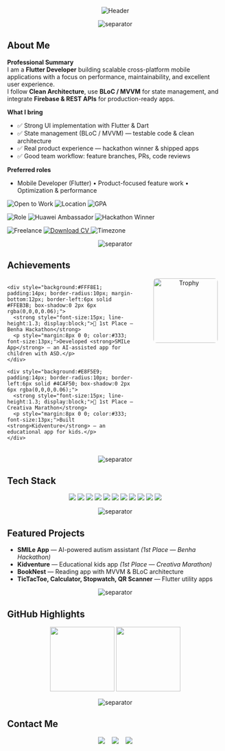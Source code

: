 <!-- ===========================
     Ahmed Elsaadany — README
=========================== -->

<!-- Gradient Header -->
<p align="center">
  <img src="https://capsule-render.vercel.app/api?type=waving&color=0:ffcc00,100:0066ff&height=120&section=header&text=AHMED%20ELSAADANY%20%7C%20Flutter%20Developer&fontColor=ffffff&fontSize=35&animation=twinkling&fontAlignY=35" alt="Header"/>
</p>

<!-- Thick separator -->
<p align="center">
  <img src="https://capsule-render.vercel.app/api?type=rect&color=0:ffcc00,100:0066ff&height=12" alt="separator" />
</p>

## ‎﻿About Me

**Professional Summary**  
I am a **Flutter Developer** building scalable cross-platform mobile applications with a focus on performance, maintainability, and excellent user experience.  
I follow **Clean Architecture**, use **BLoC / MVVM** for state management, and integrate **Firebase & REST APIs** for production-ready apps.

**What I bring**
- ✅ Strong UI implementation with Flutter & Dart  
- ✅ State management (BLoC / MVVM) — testable code & clean architecture  
- ✅ Real product experience — hackathon winner & shipped apps  
- ✅ Good team workflow: feature branches, PRs, code reviews

**Preferred roles**
- Mobile Developer (Flutter) • Product-focused feature work • Optimization & performance  

<!-- Status & Location -->
<p>
  <img src="https://img.shields.io/badge/Open_to_Work-Yes-2ea44f?style=for-the-badge&logo=briefcase" alt="Open to Work" />
  <img src="https://img.shields.io/badge/Location-Egypt-ffcc00?style=for-the-badge" alt="Location" />
  <img src="https://img.shields.io/badge/GPA-3.6%20%2F%204.0-0066ff?style=for-the-badge" alt="GPA" />
</p>

<!-- Roles / Achievements -->
<p>
  <img src="https://img.shields.io/badge/Role-Flutter%20Developer-02569B?style=for-the-badge&logo=flutter&logoColor=white" alt="Role" />
  <img src="https://img.shields.io/badge/Huawei%20Ambassador-0a74ff?style=for-the-badge" alt="Huawei Ambassador" />
  <img src="https://img.shields.io/badge/Hackathon%20Winner-FF6F00?style=for-the-badge" alt="Hackathon Winner" />
</p>

<!-- Availability & CV -->
<p>
  <img src="https://img.shields.io/badge/Freelance-Available-00b894?style=for-the-badge" alt="Freelance" />
  <a href="./Ahmed_Elsaadany_CV.pdf" download>
    <img src="https://img.shields.io/badge/Download%20CV-PDF-D14836?style=for-the-badge&logo=adobe&logoColor=white" alt="Download CV" />
  </a>
  <img src="https://img.shields.io/badge/Timezone-Africa%2FCairo-0066ff?style=for-the-badge" alt="Timezone" />
</p>

<!-- Thick separator -->
<p align="center">
  <img src="https://capsule-render.vercel.app/api?type=rect&color=0:ffcc00,100:0066ff&height=12" alt="separator" />
</p>

## ‎﻿Achievements

<div style="width:100%; box-sizing:border-box; margin: 8px 0 20px;">

  <!-- Left: texts (stacked) -->
  <div style="display:inline-block; vertical-align:top; width:64%; min-width:220px; box-sizing:border-box; padding-right:18px;">

    <div style="background:#FFF8E1; padding:14px; border-radius:10px; margin-bottom:12px; border-left:6px solid #FFEB3B; box-shadow:0 2px 6px rgba(0,0,0,0.06);">
      <strong style="font-size:15px; line-height:1.3; display:block;">🥇 1st Place — Benha Hackathon</strong>
      <p style="margin:8px 0 0; color:#333; font-size:13px;">Developed <strong>SMILe App</strong> — an AI-assisted app for children with ASD.</p>
    </div>

    <div style="background:#E8F5E9; padding:14px; border-radius:10px; border-left:6px solid #4CAF50; box-shadow:0 2px 6px rgba(0,0,0,0.06);">
      <strong style="font-size:15px; line-height:1.3; display:block;">🥇 1st Place — Creativa Marathon</strong>
      <p style="margin:8px 0 0; color:#333; font-size:13px;">Built <strong>Kidventure</strong> — an educational app for kids.</p>
    </div>

  </div>

  <!-- Right: image -->
  <div style="display:inline-block; vertical-align:middle; width:34%; min-width:120px; text-align:center; box-sizing:border-box; padding-left:8px;">
    <img src="https://img.icons8.com/fluency/260/trophy.png" alt="Trophy" style="width:150px; max-width:100%; height:auto; border-radius:8px;"/>
  </div>

</div>

<!-- Separator -->
<p align="center" style="margin-top:6px;">
  <img src="https://capsule-render.vercel.app/api?type=rect&color=0:ffcc00,100:0066ff&height=12" alt="separator" />
</p>



## ‎﻿Tech Stack
<p align="center">
  <img src="https://img.shields.io/badge/Dart-0175C2?style=for-the-badge&logo=dart&logoColor=white" />
  <img src="https://img.shields.io/badge/Flutter-02569B?style=for-the-badge&logo=flutter&logoColor=white" />
  <img src="https://img.shields.io/badge/Firebase-FFCA28?style=for-the-badge&logo=firebase&logoColor=black" />
  <img src="https://img.shields.io/badge/REST%20API-005571?style=for-the-badge&logo=postman&logoColor=white" />
  <img src="https://img.shields.io/badge/BLoC-02569B?style=for-the-badge&logo=flutter&logoColor=white" />
  <img src="https://img.shields.io/badge/MVVM-6C63FF?style=for-the-badge" />
  <img src="https://img.shields.io/badge/Clean%20Architecture-FF5733?style=for-the-badge" />
  <img src="https://img.shields.io/badge/Git-F05032?style=for-the-badge&logo=git&logoColor=white" />
  <img src="https://img.shields.io/badge/GitHub-181717?style=for-the-badge&logo=github" />
  <img src="https://img.shields.io/badge/Figma-F24E1E?style=for-the-badge&logo=figma&logoColor=white" />
  <img src="https://img.shields.io/badge/Postman-FF6C37?style=for-the-badge&logo=postman&logoColor=white" />
</p>

<!-- Thick separator -->
<p align="center">
  <img src="https://capsule-render.vercel.app/api?type=rect&color=0:ffcc00,100:0066ff&height=12" alt="separator" />
</p>

## ‎﻿Featured Projects
- **SMILe App** — AI-powered autism assistant *(1st Place — Benha Hackathon)*  
- **Kidventure** — Educational kids app *(1st Place — Creativa Marathon)*  
- **BookNest** — Reading app with MVVM & BLoC architecture  
- **TicTacToe, Calculator, Stopwatch, QR Scanner** — Flutter utility apps  

<!-- Thick separator -->
<p align="center">
  <img src="https://capsule-render.vercel.app/api?type=rect&color=0:ffcc00,100:0066ff&height=12" alt="separator" />
</p>

## ‎﻿GitHub Highlights
<p align="center">
  <img src="https://github-readme-stats.vercel.app/api?username=AhmedElsa3dany&show_icons=true&theme=tokyonight&hide_border=true" height="150" />
  <img src="https://github-readme-stats.vercel.app/api/top-langs/?username=AhmedElsa3dany&layout=compact&theme=tokyonight&hide_border=true" height="150" />
</p>

<!-- Thick separator -->
<p align="center">
  <img src="https://capsule-render.vercel.app/api?type=rect&color=0:ffcc00,100:0066ff&height=12" alt="separator" />
</p>

## ‎﻿Contact Me
<p align="center">
  <a href="mailto:ahmedelsaadany16112003@gmail.com"><img src="https://img.shields.io/badge/Email-D14836?style=for-the-badge&logo=gmail&logoColor=white" /></a>
  &nbsp;&nbsp;
  <a href="https://www.linkedin.com/in/ahmed-elsa3dany/"><img src="https://img.shields.io/badge/LinkedIn-0A66C2?style=for-the-badge&logo=linkedin&logoColor=white" /></a>
  &nbsp;&nbsp;
  <a href="https://github.com/AhmedElsa3dany"><img src="https://img.shields.io/badge/GitHub-181717?style=for-the-badge&logo=github&logoColor=white" /></a>
</p>
